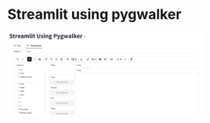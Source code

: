 # Streamlit using pygwalker

<img align ="center" alt ="Coding" width = "400" src="Screenshot.png">
